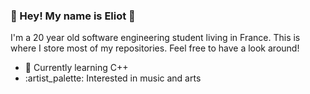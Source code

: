 ### :herb: Hey! My name is Eliot :wave:

I'm a 20 year old software engineering student living in France. This is where I store most of my repositories. Feel free to have a look around!

- :seedling: Currently learning C++
- :artist_palette: Interested in music and arts

<!--
**verdiur/verdiur** is a ✨ _special_ ✨ repository because its `README.md` (this file) appears on your GitHub profile.

Here are some ideas to get you started:

- 🔭 I’m currently working on ...
- 🌱 I’m currently learning ...
- 👯 I’m looking to collaborate on ...
- 🤔 I’m looking for help with ...
- 💬 Ask me about ...
- 📫 How to reach me: ...
- 😄 Pronouns: ...
- ⚡ Fun fact: ...
-->
